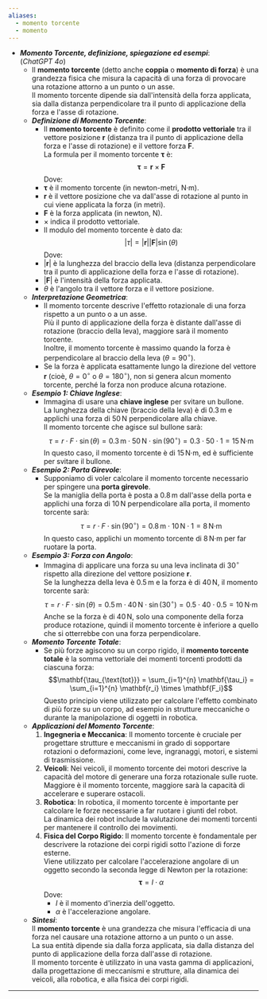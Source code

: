 ```yaml
---
aliases:
  - momento torcente
  - momento
---
```

- ***Momento Torcente, definizione, spiegazione ed esempi***:<br>(*ChatGPT 4o*)
	- Il **momento torcente** (detto anche **coppia** o **momento di forza**) è una grandezza fisica che misura la capacità di una forza di provocare una rotazione attorno a un punto o un asse.<br>Il momento torcente dipende sia dall'intensità della forza applicata, sia dalla distanza perpendicolare tra il punto di applicazione della forza e l'asse di rotazione.
	- ***Definizione di Momento Torcente***:
		- Il **momento torcente** è definito come il **prodotto vettoriale** tra il vettore posizione $\mathbf{r}$ (distanza tra il punto di applicazione della forza e l'asse di rotazione) e il vettore forza $\mathbf{F}$.<br>La formula per il momento torcente $\mathbf{\tau}$ è:$$\mathbf{\tau} = \mathbf{r} \times \mathbf{F}$$Dove:
		- $\mathbf{\tau}$ è il momento torcente (in newton-metri, N·m).
		- $\mathbf{r}$ è il vettore posizione che va dall'asse di rotazione al punto in cui viene applicata la forza (in metri).
		- $\mathbf{F}$ è la forza applicata (in newton, N).
		- $\times$ indica il prodotto vettoriale.
		- Il modulo del momento torcente è dato da:$$|\tau| = |\mathbf{r}| |\mathbf{F}| \sin(\theta)$$Dove:
		- $|\mathbf{r}|$ è la lunghezza del braccio della leva (distanza perpendicolare tra il punto di applicazione della forza e l'asse di rotazione).
		- $|\mathbf{F}|$ è l'intensità della forza applicata.
		- $\theta$ è l'angolo tra il vettore forza e il vettore posizione.
	- ***Interpretazione Geometrica***:
		- Il momento torcente descrive l'effetto rotazionale di una forza rispetto a un punto o a un asse.<br>Più il punto di applicazione della forza è distante dall'asse di rotazione (braccio della leva), maggiore sarà il momento torcente.<br>Inoltre, il momento torcente è massimo quando la forza è perpendicolare al braccio della leva ($\theta = 90^\circ$).
		- Se la forza è applicata esattamente lungo la direzione del vettore $\mathbf{r}$ (cioè, $\theta = 0^\circ$ o $\theta = 180^\circ$), non si genera alcun momento torcente, perché la forza non produce alcuna rotazione.
	- ***Esempio 1: Chiave Inglese***:
		- Immagina di usare una **chiave inglese** per svitare un bullone.<br>La lunghezza della chiave (braccio della leva) è di $0.3 \, \text{m}$ e applichi una forza di $50 \, \text{N}$ perpendicolare alla chiave.<br>Il momento torcente che agisce sul bullone sarà:$$\tau = r \cdot F \cdot \sin(\theta) = 0.3 \, \text{m} \cdot 50 \, \text{N} \cdot \sin(90^\circ) = 0.3 \cdot 50 \cdot 1 = 15 \, \text{N·m}$$In questo caso, il momento torcente è di $15 \, \text{N·m}$, ed è sufficiente per svitare il bullone.
	- ***Esempio 2: Porta Girevole***:
		- Supponiamo di voler calcolare il momento torcente necessario per spingere una **porta girevole**.<br>Se la maniglia della porta è posta a $0.8 \, \text{m}$ dall'asse della porta e applichi una forza di $10 \, \text{N}$ perpendicolare alla porta, il momento torcente sarà:$$\tau = r \cdot F \cdot \sin(90^\circ) = 0.8 \, \text{m} \cdot 10 \, \text{N} \cdot 1 = 8 \, \text{N·m}$$In questo caso, applichi un momento torcente di $8 \, \text{N·m}$ per far ruotare la porta.
	- ***Esempio 3: Forza con Angolo***:
		- Immagina di applicare una forza su una leva inclinata di $30^\circ$ rispetto alla direzione del vettore posizione $\mathbf{r}$.<br>Se la lunghezza della leva è $0.5 \, \text{m}$ e la forza è di $40 \, \text{N}$, il momento torcente sarà:$$\tau = r \cdot F \cdot \sin(\theta) = 0.5 \, \text{m} \cdot 40 \, \text{N} \cdot \sin(30^\circ) = 0.5 \cdot 40 \cdot 0.5 = 10 \, \text{N·m}$$Anche se la forza è di $40 \, \text{N}$, solo una componente della forza produce rotazione, quindi il momento torcente è inferiore a quello che si otterrebbe con una forza perpendicolare.
	- ***Momento Torcente Totale***:
		- Se più forze agiscono su un corpo rigido, il **momento torcente totale** è la somma vettoriale dei momenti torcenti prodotti da ciascuna forza:$$\mathbf{\tau_{\text{tot}}} = \sum_{i=1}^{n} \mathbf{\tau_i} = \sum_{i=1}^{n} \mathbf{r_i} \times \mathbf{F_i}$$Questo principio viene utilizzato per calcolare l'effetto combinato di più forze su un corpo, ad esempio in strutture meccaniche o durante la manipolazione di oggetti in robotica.
	- ***Applicazioni del Momento Torcente***:
		1. **Ingegneria e Meccanica**: Il momento torcente è cruciale per progettare strutture e meccanismi in grado di sopportare rotazioni o deformazioni, come leve, ingranaggi, motori, e sistemi di trasmissione.
		2. **Veicoli**: Nei veicoli, il momento torcente dei motori descrive la capacità del motore di generare una forza rotazionale sulle ruote.<br>Maggiore è il momento torcente, maggiore sarà la capacità di accelerare e superare ostacoli.
		3. **Robotica**: In robotica, il momento torcente è importante per calcolare le forze necessarie a far ruotare i giunti del robot.<br>La dinamica dei robot include la valutazione dei momenti torcenti per mantenere il controllo dei movimenti.
		4. **Fisica del Corpo Rigido**: Il momento torcente è fondamentale per descrivere la rotazione dei corpi rigidi sotto l'azione di forze esterne.<br>Viene utilizzato per calcolare l'accelerazione angolare di un oggetto secondo la seconda legge di Newton per la rotazione:$$\mathbf{\tau} = I \cdot \alpha$$Dove:
		   - $I$ è il momento d'inerzia dell'oggetto.
		   - $\alpha$ è l'accelerazione angolare.
	- ***Sintesi***:<br>Il **momento torcente** è una grandezza che misura l'efficacia di una forza nel causare una rotazione attorno a un punto o un asse.<br>La sua entità dipende sia dalla forza applicata, sia dalla distanza del punto di applicazione della forza dall'asse di rotazione.<br>Il momento torcente è utilizzato in una vasta gamma di applicazioni, dalla progettazione di meccanismi e strutture, alla dinamica dei veicoli, alla robotica, e alla fisica dei corpi rigidi.
----
